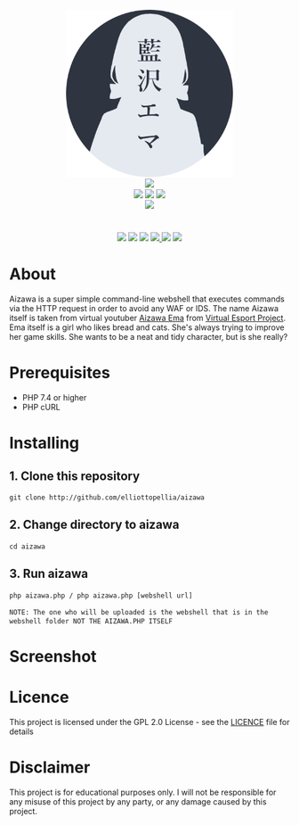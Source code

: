 <p align='center'>
<img src='./images/aizawa.png' width='300'/><br/><img src="https://img.shields.io/badge/AIZAWA%20BYPASS%20WEBSHELL-2e3440?style=for-the-badge"/><br/><img src="https://img.shields.io/badge/PHP-8.2-bf616a?style=flat-square"/> <img src="https://img.shields.io/badge/LICENE-GPL2.0-ebcb8b?style=flat-square"/> <img src="https://img.shields.io/badge/VERSION-1.1.0-a3be8c?style=flat-square"/><br/><img src="https://img.shields.io/badge/BY%20ELLIOTTOPHELLIA-2e3440?style=flat-square"/>
</p>
<h1></h1>
<p align='center'>
<a href="#About"><img src="https://img.shields.io/badge/ABOUT-2e3440?style=for-the-badge"/></a> <a href="#Prerequisites"><img src="https://img.shields.io/badge/PREREQUISITES-2e3440?style=for-the-badge"/></a> <a href="#Installing"><img src="https://img.shields.io/badge/INSTALLING-2e3440?style=for-the-badge"/></a> <a href="#Screenshot"><img src="https://img.shields.io/badge/SCREENSHOT-2e3440?style=for-the-badge"/> <a href="#Licence"><img src="https://img.shields.io/badge/LICENCE-2e3440?style=for-the-badge"/></a> <a href="#Disclaimer"><img src="https://img.shields.io/badge/DISCLAIMER-2e3440?style=for-the-badge"/></a>
</p>
<h1></h1>


# About

Aizawa is a super simple command-line webshell that executes commands via the HTTP request in order to avoid any WAF or IDS. The name Aizawa itself is taken from virtual youtuber [Aizawa Ema](https://www.youtube.com/channel/UCPkKpOHxEDcwmUAnRpIu-Ng) from [Virtual Esport Project](https://vspo.jp/). Ema itself is a girl who likes bread and cats. She's always trying to improve her game skills. She wants to be a neat and tidy character, but is she really?

# Prerequisites

- PHP 7.4 or higher
- PHP cURL

# Installing

## 1. Clone this repository
```
git clone http://github.com/elliottopellia/aizawa
```
## 2. Change directory to aizawa
```
cd aizawa
```
## 3. Run aizawa
```
php aizawa.php / php aizawa.php [webshell url]
```
```
NOTE: The one who will be uploaded is the webshell that is in the webshell folder NOT THE AIZAWA.PHP ITSELF
```

# Screenshot

# Licence

This project is licensed under the GPL 2.0 License - see the [LICENCE](https://github.com/elliottophellia/aizawa/blob/main/LICENSE) file for details

# Disclaimer

This project is for educational purposes only. I will not be responsible for any misuse of this project by any party, or any damage caused by this project.


